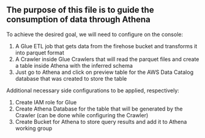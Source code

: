 ## The purpose of this file is to guide the consumption of data through Athena 

To achieve the desired goal, we will need to configure on the console:

1. A Glue ETL job that gets data from the firehose bucket and transforms it into parquet format
2. A Crawler inside Glue Crawlers that will read the parquet files and create a table inside Athena with the inferred schema
3. Just go to Athena and click on preview table for the AWS Data Catalog database that was created to store the table

Additional necessary side configurations to be applied, respectively:
1. Create IAM role for Glue
2. Create Athena Database for the table that will be generated by the Crawler (can be done while configuring the Crawler)
2. Create Bucket for Athena to store query results and add it to Athena working group